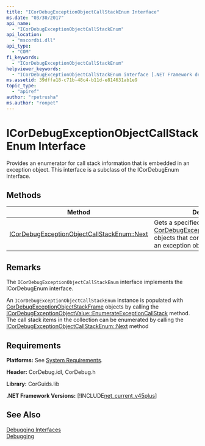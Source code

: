 ```yaml
---
title: "ICorDebugExceptionObjectCallStackEnum Interface"
ms.date: "03/30/2017"
api_name: 
  - "ICorDebugExceptionObjectCallStackEnum"
api_location: 
  - "mscordbi.dll"
api_type: 
  - "COM"
f1_keywords: 
  - "ICorDebugExceptionObjectCallStackEnum"
helpviewer_keywords: 
  - "ICorDebugExceptionObjectCallStackEnum interface [.NET Framework debugging]"
ms.assetid: 39dffa18-c71b-48c4-b11d-e814631ab1e9
topic_type: 
  - "apiref"
author: "rpetrusha"
ms.author: "ronpet"
---
```

# ICorDebugExceptionObjectCallStackEnum Interface
Provides an enumerator for call stack information that is embedded in an exception object. This interface is a subclass of the ICorDebugEnum interface.  
  
## Methods  
  
|Method|Description|  
|------------|-----------------|  
|[ICorDebugExceptionObjectCallStackEnum::Next](../../../../docs/framework/unmanaged-api/debugging/icordebugexceptionobjectcallstackenum-next-method.md)|Gets a specified number of [CorDebugExceptionObjectStackFrame](../../../../docs/framework/unmanaged-api/debugging/cordebugexceptionobjectstackframe-structure.md) objects that contain information about an exception object's call stack.|  
  
## Remarks  
 The `ICorDebugExceptionObjectCallStackEnum` interface implements the ICorDebugEnum interface.  
  
 An `ICorDebugExceptionObjectCallStackEnum` instance is populated with [CorDebugExceptionObjectStackFrame](../../../../docs/framework/unmanaged-api/debugging/cordebugexceptionobjectstackframe-structure.md) objects by calling the [ICorDebugExceptionObjectValue::EnumerateExceptionCallStack](../../../../docs/framework/unmanaged-api/debugging/icordebugexceptionobjectvalue-enumerateexceptioncallstack-method.md) method. The call stack items in the collection can be enumerated by calling the [ICorDebugExceptionObjectCallStackEnum::Next](../../../../docs/framework/unmanaged-api/debugging/icordebugexceptionobjectcallstackenum-next-method.md) method  
  
## Requirements  
 **Platforms:** See [System Requirements](../../../../docs/framework/get-started/system-requirements.md).  
  
 **Header:** CorDebug.idl, CorDebug.h  
  
 **Library:** CorGuids.lib  
  
 **.NET Framework Versions:** [!INCLUDE[net_current_v45plus](../../../../includes/net-current-v45plus-md.md)]  
  
## See Also  
 [Debugging Interfaces](../../../../docs/framework/unmanaged-api/debugging/debugging-interfaces.md)  
 [Debugging](../../../../docs/framework/unmanaged-api/debugging/index.md)
